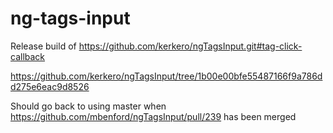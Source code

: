 ng-tags-input
=============
Release build of https://github.com/kerkero/ngTagsInput.git#tag-click-callback

https://github.com/kerkero/ngTagsInput/tree/1b00e00bfe55487166f9a786dd275e6eac9d8526


Should go back to using master when https://github.com/mbenford/ngTagsInput/pull/239 has been merged
